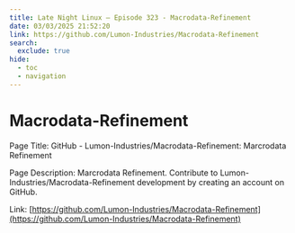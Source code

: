 ```yaml
---
title: Late Night Linux – Episode 323 - Macrodata-Refinement
date: 03/03/2025 21:52:20
link: https://github.com/Lumon-Industries/Macrodata-Refinement
search:
  exclude: true
hide:
  - toc
  - navigation
---
```


# Macrodata-Refinement

Page Title: GitHub - Lumon-Industries/Macrodata-Refinement: Marcrodata Refinement

Page Description: Marcrodata Refinement. Contribute to Lumon-Industries/Macrodata-Refinement development by creating an account on GitHub. 

Link: [https://github.com/Lumon-Industries/Macrodata-Refinement](https://github.com/Lumon-Industries/Macrodata-Refinement)